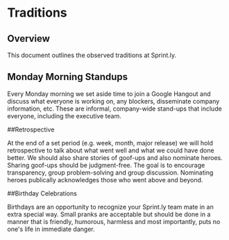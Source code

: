 # Traditions

## Overview

This document outlines the observed traditions at Sprint.ly. 

## Monday Morning Standups

Every Monday morning we set aside time to join a Google Hangout and discuss what everyone is working on, any blockers, disseminate company information, etc. These are informal, company-wide stand-ups that include everyone, including the executive team.

##Retrospective

At the end of a set period (e.g. week, month, major release) we will hold retrospective to talk about what went well and what we could have done better. We should also share stories of goof-ups and also nominate heroes. Sharing goof-ups should be judgment-free. The goal is to encourage transparency, group problem-solving and group discussion. Nominating heroes publically acknowledges those who went above and beyond.

##Birthday Celebrations

Birthdays are an opportunity to recognize your Sprint.ly team mate in an extra special way. Small pranks are acceptable but should be done in a manner that is friendly, humorous, harmless and most importantly, puts no one's life in immediate danger.
